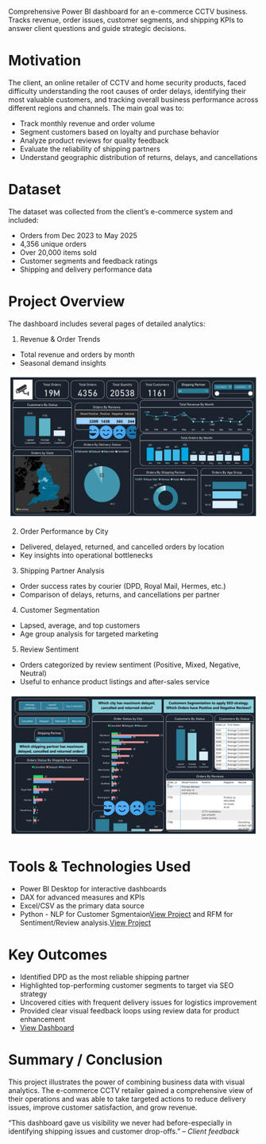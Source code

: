 Comprehensive Power BI dashboard for an e-commerce CCTV business. Tracks revenue, order issues, customer segments, and shipping KPIs to answer client questions and guide strategic decisions.

# Motivation
The client, an online retailer of CCTV and home security products, faced difficulty understanding the root causes of order delays, identifying their most valuable customers, and tracking overall business performance across different regions and channels.
The main goal was to:
- Track monthly revenue and order volume
- Segment customers based on loyalty and purchase behavior
- Analyze product reviews for quality feedback
- Evaluate the reliability of shipping partners
- Understand geographic distribution of returns, delays, and cancellations

# Dataset
The dataset was collected from the client’s e-commerce system and included:
- Orders from Dec 2023 to May 2025
- 4,356 unique orders
- Over 20,000 items sold
- Customer segments and feedback ratings
- Shipping and delivery performance data

# Project Overview
The dashboard includes several pages of detailed analytics:

1. Revenue & Order Trends
* Total revenue and orders by month
* Seasonal demand insights

![](/cctv-1.png)

2. Order Performance by City
* Delivered, delayed, returned, and cancelled orders by location
* Key insights into operational bottlenecks

3. Shipping Partner Analysis
* Order success rates by courier (DPD, Royal Mail, Hermes, etc.)
* Comparison of delays, returns, and cancellations per partner

4. Customer Segmentation
* Lapsed, average, and top customers
* Age group analysis for targeted marketing

5. Review Sentiment
* Orders categorized by review sentiment (Positive, Mixed, Negative, Neutral)
* Useful to enhance product listings and after-sales service
  
![](/cctv-2.png)
# Tools & Technologies Used

* Power BI Desktop for interactive dashboards
* DAX for advanced measures and KPIs
* Excel/CSV as the primary data source
* Python - NLP for Customer Sgmentaion<a href="https://github.com/ShaguftaPathan/Python/blob/main/Cust_Seg_CCTV.ipynb">View Project</a> and RFM for Sentiment/Review analysis.<a href="https://github.com/ShaguftaPathan/Python/blob/main/Sentiment%20Analysis_CCTV.ipynb">View Project</a>

# Key Outcomes

* Identified DPD as the most reliable shipping partner
* Highlighted top-performing customer segments to target via SEO strategy
* Uncovered cities with frequent delivery issues for logistics improvement
* Provided clear visual feedback loops using review data for product enhancement
* <a href="https://github.com/ShaguftaPathan/PowerBI_Dashboard_e-Commerce_Client/blob/main/CCTV_Dashboard.pdf">View Dashboard</a>

# Summary / Conclusion
This project illustrates the power of combining business data with visual analytics. The e-commerce CCTV retailer gained a comprehensive view of their operations and was able to take targeted actions to reduce delivery issues, improve customer satisfaction, and grow revenue.

“This dashboard gave us visibility we never had before-especially in identifying shipping issues and customer drop-offs.” – *Client feedback*
